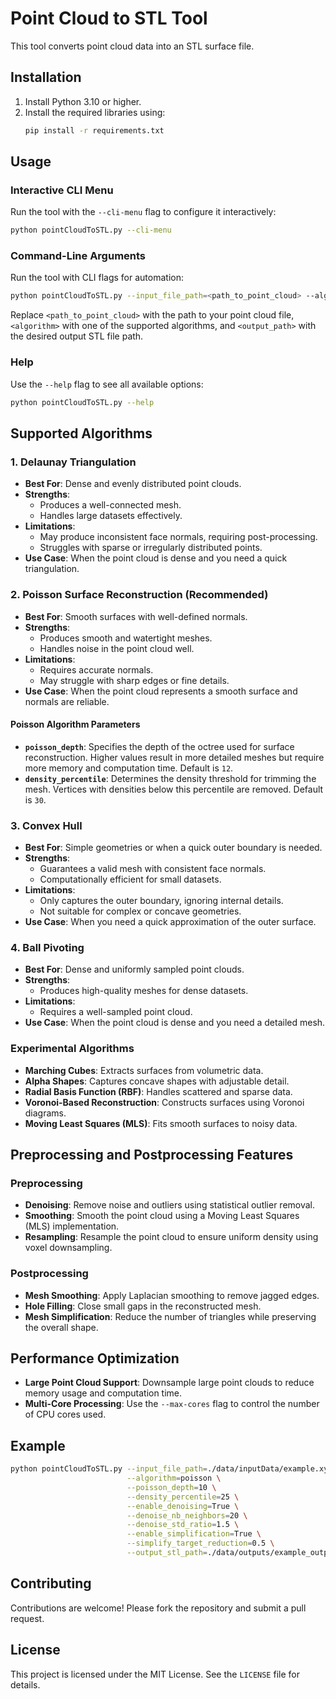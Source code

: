 # Point Cloud to STL Tool
This tool converts point cloud data into an STL surface file.

## Installation

1. Install Python 3.10 or higher.
2. Install the required libraries using:
   ```bash
   pip install -r requirements.txt
   ```

## Usage

### Interactive CLI Menu
Run the tool with the `--cli-menu` flag to configure it interactively:
```bash
python pointCloudToSTL.py --cli-menu
```

### Command-Line Arguments
Run the tool with CLI flags for automation:
```bash
python pointCloudToSTL.py --input_file_path=<path_to_point_cloud> --algorithm=<algorithm> --output_stl_path=<output_path>
```

Replace `<path_to_point_cloud>` with the path to your point cloud file, `<algorithm>` with one of the supported algorithms, and `<output_path>` with the desired output STL file path.

### Help
Use the `--help` flag to see all available options:
```bash
python pointCloudToSTL.py --help
```

## Supported Algorithms

### 1. Delaunay Triangulation
- **Best For**: Dense and evenly distributed point clouds.
- **Strengths**:
  - Produces a well-connected mesh.
  - Handles large datasets effectively.
- **Limitations**:
  - May produce inconsistent face normals, requiring post-processing.
  - Struggles with sparse or irregularly distributed points.
- **Use Case**: When the point cloud is dense and you need a quick triangulation.

### 2. Poisson Surface Reconstruction (Recommended)
- **Best For**: Smooth surfaces with well-defined normals.
- **Strengths**:
  - Produces smooth and watertight meshes.
  - Handles noise in the point cloud well.
- **Limitations**:
  - Requires accurate normals.
  - May struggle with sharp edges or fine details.
- **Use Case**: When the point cloud represents a smooth surface and normals are reliable.

#### Poisson Algorithm Parameters
- **`poisson_depth`**: Specifies the depth of the octree used for surface reconstruction. Higher values result in more detailed meshes but require more memory and computation time. Default is `12`.
- **`density_percentile`**: Determines the density threshold for trimming the mesh. Vertices with densities below this percentile are removed. Default is `30`.

### 3. Convex Hull
- **Best For**: Simple geometries or when a quick outer boundary is needed.
- **Strengths**:
  - Guarantees a valid mesh with consistent face normals.
  - Computationally efficient for small datasets.
- **Limitations**:
  - Only captures the outer boundary, ignoring internal details.
  - Not suitable for complex or concave geometries.
- **Use Case**: When you need a quick approximation of the outer surface.

### 4. Ball Pivoting
- **Best For**: Dense and uniformly sampled point clouds.
- **Strengths**:
  - Produces high-quality meshes for dense datasets.
- **Limitations**:
  - Requires a well-sampled point cloud.
- **Use Case**: When the point cloud is dense and you need a detailed mesh.

### Experimental Algorithms
- **Marching Cubes**: Extracts surfaces from volumetric data.
- **Alpha Shapes**: Captures concave shapes with adjustable detail.
- **Radial Basis Function (RBF)**: Handles scattered and sparse data.
- **Voronoi-Based Reconstruction**: Constructs surfaces using Voronoi diagrams.
- **Moving Least Squares (MLS)**: Fits smooth surfaces to noisy data.

## Preprocessing and Postprocessing Features

### Preprocessing
- **Denoising**: Remove noise and outliers using statistical outlier removal.
- **Smoothing**: Smooth the point cloud using a Moving Least Squares (MLS) implementation.
- **Resampling**: Resample the point cloud to ensure uniform density using voxel downsampling.

### Postprocessing
- **Mesh Smoothing**: Apply Laplacian smoothing to remove jagged edges.
- **Hole Filling**: Close small gaps in the reconstructed mesh.
- **Mesh Simplification**: Reduce the number of triangles while preserving the overall shape.

## Performance Optimization
- **Large Point Cloud Support**: Downsample large point clouds to reduce memory usage and computation time.
- **Multi-Core Processing**: Use the `--max-cores` flag to control the number of CPU cores used.

## Example
```bash
python pointCloudToSTL.py --input_file_path=./data/inputData/example.xyz \
                          --algorithm=poisson \
                          --poisson_depth=10 \
                          --density_percentile=25 \
                          --enable_denoising=True \
                          --denoise_nb_neighbors=20 \
                          --denoise_std_ratio=1.5 \
                          --enable_simplification=True \
                          --simplify_target_reduction=0.5 \
                          --output_stl_path=./data/outputs/example_output.stl
```

## Contributing

Contributions are welcome! Please fork the repository and submit a pull request.

## License

This project is licensed under the MIT License. See the `LICENSE` file for details.
